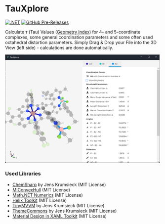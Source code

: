 # TauXplore
[![.NET](https://github.com/JensKrumsieck/TauXplore/actions/workflows/dotnet_release.yml/badge.svg)](https://github.com/JensKrumsieck/TauXplore/actions/workflows/dotnet_release.yml)
[![GitHub Pre-Releases](https://img.shields.io/github/downloads-pre/JensKrumsieck/TauXplore/total)](https://github.com/JensKrumsieck/TauXplore/releases)


Calculate τ (Tau) Values ([Geometry Index](https://en.wikipedia.org/wiki/Geometry_index)) for 4- and 5-coordinate complexes, some general coordination parameters and some often used octahedral distortion parameters.
Simply Drag & Drop your File into the 3D View (left side) - calculations are done automatically.

<img src="https://github.com/JensKrumsieck/TauXplore/blob/master/.github/imh.png" alt="Screenshot" width=500 />

### Used Libraries
* [ChemSharp](https://github.com/JensKrumsieck/ChemSharp) by Jens Krumsieck (MIT License)
* [MIConvexHull](https://github.com/DesignEngrLab/MIConvexHull) (MIT License)
* [Math.NET  Numerics](https://github.com/mathnet/mathnet-numerics) (MIT License)
* [Helix Toolkit](https://github.com/helix-toolkit/helix-toolkit) (MIT License)
* [TinyMVVM](http://github.com/JensKrumsieck/TinyMVVM) by Jens Krumsieck (MIT License)
* [ThemeCommons](http://github.com/JensKrumsieck/ThemeCommons) by Jens Krumsieck (MIT License)
* [Material Design in XAML Toolkit](https://github.com/MaterialDesignInXAML/MaterialDesignInXamlToolkit) (MIT License)
